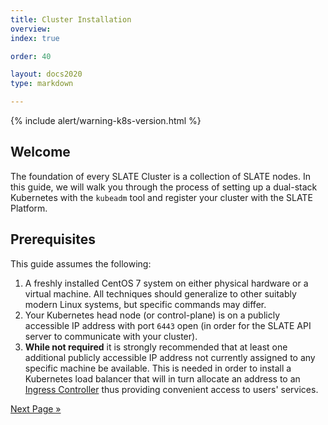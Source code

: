 ```yaml
---
title: Cluster Installation
overview: 
index: true

order: 40 

layout: docs2020
type: markdown

---
```


{% include alert/warning-k8s-version.html %}

## Welcome

The foundation of every SLATE Cluster is a collection of SLATE nodes. In this guide, we will walk you through the process of setting up a dual-stack Kubernetes with the `kubeadm` tool and register your cluster with the SLATE Platform.

## Prerequisites

This guide assumes the following:
1. A freshly installed CentOS 7 system on either physical hardware or a virtual machine. All techniques should generalize to other suitably modern Linux systems, but specific commands may differ.
2. Your Kubernetes head node (or control-plane) is on a publicly accessible IP address with port `6443` open (in order for the SLATE API server to communicate with your cluster).
3. **While not required** it is strongly recommended that at least one additional publicly accessible IP address not currently assigned to any specific machine be available. This is needed in order to install a Kubernetes load balancer that will in turn allocate an address to an [Ingress Controller](https://kubernetes.io/docs/concepts/services-networking/ingress-controllers/) thus providing convenient access to users' services.

[Next Page »](/docs/cluster/manual/slate-token.html)